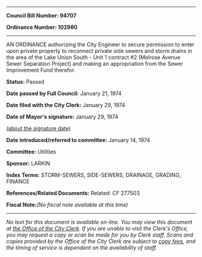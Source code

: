 

********

**Council Bill Number: 94707**
   
**Ordinance Number: 102980**
********

 AN ORDINANCE authorizing the City Engineer to secure permission to enter upon private property to reconnect private side sewers and storm drains in the area of the Lake Union South - Unit 1 contract #2 (Melrose Avenue Sewer Separation Project) and making an appropriation from the Sewer Improvement Fund therefor.

**Status:** Passed
   
**Date passed by Full Council:** January 21, 1974
   
**Date filed with the City Clerk:** January 29, 1974
   
**Date of Mayor's signature:** January 29, 1974
   
[(about the signature date)](/~public/approvaldate.htm)
   
   
   
**Date introduced/referred to committee:** January 14, 1974
   
**Committee:** Utilities
   
**Sponsor:** LARKIN
   
   
**Index Terms:** STORM-SEWERS, SIDE-SEWERS, DRAINAGE, GRADING, FINANCE

**References/Related Documents:** Related: CF 277503

**Fiscal Note:**_(No fiscal note available at this time)_
********

_No text for this document is available on-line. You may view this document at [the Office of the City Clerk](http://www.seattle.gov/leg/clerk/contactUs.htm). If you are unable to visit the Clerk's Office, you may request a copy or scan be made for you by Clerk staff. Scans and copies provided by the Office of the City Clerk are subject to [copy fees](http://clerk.seattle.gov/~public/clerkfees.htm), and the timing of service is dependent on the availability of staff._

